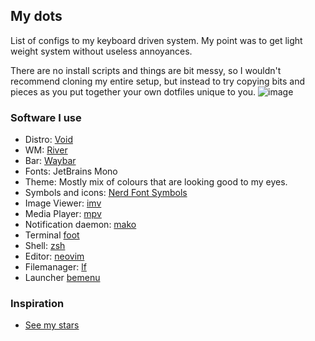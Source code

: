 ## My dots
List of configs to my keyboard driven system. My point was to get light weight system without useless annoyances.

There are no install scripts and things are bit messy, so I wouldn't recommend cloning my entire setup, but instead to try copying bits and pieces as you put together your own dotfiles unique to you.
![image](https://github.com/bitterhalt/sway-dotfiles/assets/95308907/f107eec3-6b9f-40f9-bdbd-7d68065a51ae)

### Software I use
- Distro: [Void](https://voidlinux.org/)
- WM: [River](https://codeberg.org/river/river)
- Bar: [Waybar](https://github.com/Alexays/Waybar)
- Fonts: JetBrains Mono
- Theme: Mostly mix of colours that are looking good to my eyes.
- Symbols and icons: [Nerd Font Symbols](https://www.nerdfonts.com/)
- Image Viewer: [imv](https://sr.ht/~exec64/imv/)
- Media Player: [mpv](https://mpv.io/)
- Notification daemon: [mako](https://github.com/emersion/mako)
- Terminal [foot](https://codeberg.org/dnkl/foot)
- Shell: [zsh](https://www.zsh.org/)
- Editor: [neovim](https://neovim.io/)
- Filemanager: [lf](https://github.com/gokcehan/lf)
- Launcher [bemenu](https://github.com/Cloudef/bemenu)
### Inspiration
- [See my stars](https://github.com/bitterhalt?tab=stars)
